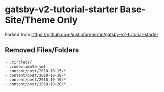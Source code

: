 # gatsby-v2-tutorial-starter Base-Site/Theme Only

Forked from https://github.com/justinformentin/gatsby-v2-tutorial-starter

## Removed Files/Folders
```
- .circleci/
- .codeclimate.yml
- content/post/2018-10-15/*
- content/post/2018-10-18/*
- content/post/2018-10-19/*
- content/post/2018-10-20/*
```

